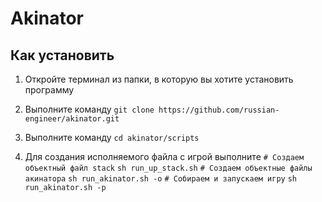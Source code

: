 # Akinator

## Как установить
1) Откройте терминал из папки, в которую вы хотите установить программу

2) Выполните команду
   ```git clone https://github.com/russian-engineer/akinator.git```

3) Выполните команду
   ```cd akinator/scripts```

4) Для создания исполняемого файла с игрой выполните
    ```# Создаем объектный файл stack```
    ```sh run_up_stack.sh```
    ```# Создаем объектные файлы акинатора```
    ```sh run_akinator.sh -o```
    ```# Собираем и запускаем игру```
    ```sh run_akinator.sh -p```
    
